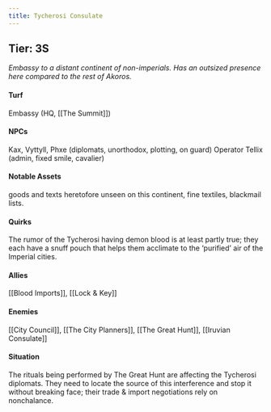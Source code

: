 ```yaml
---
title: Tycherosi Consulate
---
```


## Tier: 3S
*Embassy to a distant continent of non-imperials. Has an outsized presence here compared to the rest of Akoros.*

#### **Turf**
Embassy (HQ, [[The Summit]])

#### **NPCs**
Kax, Vyttyll, Phxe (diplomats, unorthodox, plotting, on guard) Operator Tellix (admin, fixed smile, cavalier)

#### **Notable Assets**
goods and texts heretofore unseen on this continent, fine textiles, blackmail lists.

#### **Quirks**
The rumor of the Tycherosi having demon blood is at least partly true; they each have a snuff pouch that helps them acclimate to the ‘purified’ air of the Imperial cities.

#### **Allies**
[[Blood Imports]], [[Lock & Key]]

#### **Enemies**
[[City Council]], [[The City Planners]], [[The Great Hunt]], [[Iruvian Consulate]]

#### **Situation**
The rituals being performed by The Great Hunt are affecting the Tycherosi diplomats. They need to locate the source of this interference and stop it without breaking face; their trade & import negotiations rely on nonchalance.